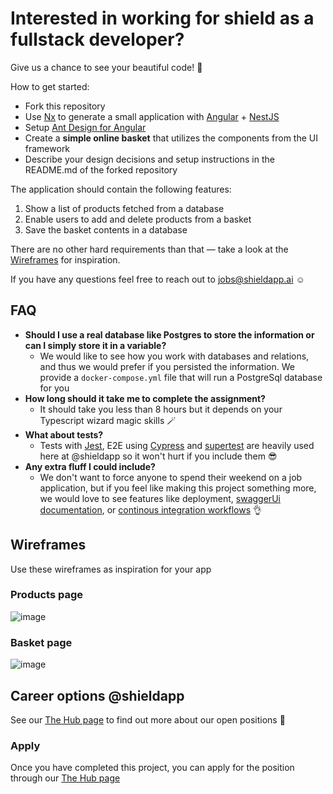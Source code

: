 # Interested in working for shield as a fullstack developer?

Give us a chance to see your beautiful code! 🤩 

How to get started:
- Fork this repository
- Use [Nx](https://nx.dev/) to generate a small application with [Angular](https://angular.io/) + [NestJS](https://nestjs.com/)
- Setup [Ant Design for Angular](https://ng.ant.design/docs/introduce/en)
- Create a **simple online basket** that utilizes the components from the UI framework
- Describe your design decisions and setup instructions in the README.md of the forked repository

The application should contain the following features:
1. Show a list of products fetched from a database
3. Enable users to add and delete products from a basket
4. Save the basket contents in a database

There are no other hard requirements than that — take a look at the [Wireframes](#wireframes) for inspiration.

If you have any questions feel free to reach out to jobs@shieldapp.ai ☺️

## FAQ
- **Should I use a real database like Postgres to store the information or can I simply store it in a variable?**
    - We would like to see how you work with databases and relations, and thus we would prefer if you persisted the information. We provide a `docker-compose.yml` file that will run a PostgreSql database for you
- **How long should it take me to complete the assignment?**
    - It should take you less than 8 hours but it depends on your Typescript wizard magic skills 🪄
- **What about tests?**
    - Tests with [Jest](https://jestjs.io/), E2E using [Cypress](https://www.cypress.io/) and [supertest](https://github.com/visionmedia/supertest) are heavily used here at @shieldapp so it won't hurt if you include them 😎 
- **Any extra fluff I could include?**
    - We don't want to force anyone to spend their weekend on a job application, but if you feel like making this project something more, we would love to see features like deployment, [swaggerUi documentation](https://docs.nestjs.com/openapi/introduction), or [continous integration workflows](https://github.com/features/actions) 👌 

## Wireframes

Use these wireframes as inspiration for your app

### Products page
![image](https://user-images.githubusercontent.com/22862227/140081852-0d0ca345-3903-4bb0-9595-28bd43aba9f5.png)

### Basket page
![image](https://user-images.githubusercontent.com/22862227/140082045-68a9fee1-5c41-45d0-aa0d-48735ef85538.png)


## Career options @shieldapp

See our [The Hub page](https://thehub.io/startups/shield) to find out more about our open positions 👋

### Apply

Once you have completed this project, you can apply for the position through our [The Hub page](https://thehub.io/startups/shield)


